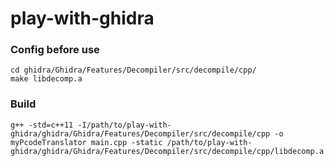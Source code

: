 # play-with-ghidra

### Config before use
```
cd ghidra/Ghidra/Features/Decompiler/src/decompile/cpp/
make libdecomp.a
```
### Build
```
g++ -std=c++11 -I/path/to/play-with-ghidra/ghidra/Ghidra/Features/Decompiler/src/decompile/cpp -o myPcodeTranslator main.cpp -static /path/to/play-with-ghidra/ghidra/Ghidra/Features/Decompiler/src/decompile/cpp/libdecomp.a 
```